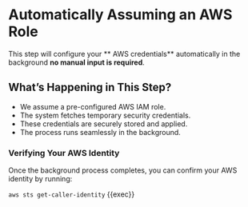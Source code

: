 #  Automatically Assuming an AWS Role  

This step will configure your ** AWS credentials** automatically in the background **no manual input is required**.  

## What’s Happening in This Step?  

- We assume a pre-configured AWS IAM role.
- The system fetches temporary security credentials.
- These credentials are securely stored and applied.
- The process runs seamlessly in the background.

###  **Verifying Your AWS Identity**  

Once the background process completes, you can confirm your AWS identity by running:  


`aws sts get-caller-identity` {{exec}}

